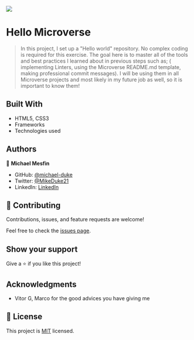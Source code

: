 ![](https://img.shields.io/badge/Microverse-blueviolet)

# Hello Microverse 

> In this project, I set up a "Hello world" repository. No complex coding is required for this exercise. The goal here is to master all of the tools and best practices I learned about in previous steps such as; ( implementing Linters, using the Microverse README.md template, making professional commit messages). I will be using them in all Microverse projects and most likely in my future job as well, so it is important to know them!


## Built With

- HTML5, CSS3
- Frameworks
- Technologies used

## Authors

👤 **Michael Mesfin**

- GitHub: [@michael-duke](https://github.com/michael-duke)
- Twitter: [@MikeDuke21](https://twitter.com/MikeDuke21)
- LinkedIn: [LinkedIn](https://www.linkedin.com/in/michael-21-duke/)

## 🤝 Contributing

Contributions, issues, and feature requests are welcome!

Feel free to check the [issues page](../../issues/).

## Show your support

Give a ⭐️ if you like this project!

## Acknowledgments

- Vitor G, Marco for the good advices you have giving me

## 📝 License

This project is [MIT](./MIT.md) licensed.
